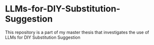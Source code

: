 # LLMs-for-DIY-Substitution-Suggestion
This repository is a part of my master thesis that investigates the use of LLMs for DIY Substitution Suggestion
